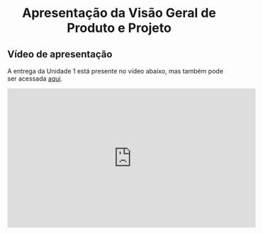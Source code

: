 <h1 align="center"><b>Apresentação da Visão Geral de Produto e Projeto</b></h1>

## Vídeo de apresentação

A entrega da Unidade 1 está presente no vídeo abaixo, mas também pode ser acessada [aqui](https://youtu.be/9d1cs2hyNWs).

<center>

<iframe width="560" height="315" src="https://www.youtube.com/embed/9d1cs2hyNWs" title="Entrega Missão 1 - Guardiões da Galáxia" frameborder="0" allow="accelerometer; autoplay; clipboard-write; encrypted-media; gyroscope; picture-in-picture; web-share" allowfullscreen></iframe>

</center>
